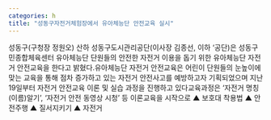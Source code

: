 ```yaml
---
categories: h
title: "성동구자전거체험장에서 유아체능단 안전교육 실시"
---
```

성동구(구청장 정원오) 산하 성동구도시관리공단(이사장 김종선, 이하 ‘공단)은 성동구민종합체육센터 유아체능단 단원들의 안전한 자전거 이용을 돕기 위한 유아체능단 자전거 안전교육을 한다고 밝혔다.유아체능단 자전거 안전교육은 어린이 단원들의 눈높이에 맞는 교육을 통해 점차 증가하고 있는 자전거 안전사고를 예방하고자 기획되었으며 지난 19일부터 자전거 안전교육 이론 및 실습 과정을 진행하고 있다교육과정은 ‘자전거 명칭(이름)알기’, ‘자전거 안전 동영상 시청’ 등 이론교육을 시작으로 ▲ 보호대 착용법 ▲ 안전주행 ▲ 질서지키기 ▲ 자전거